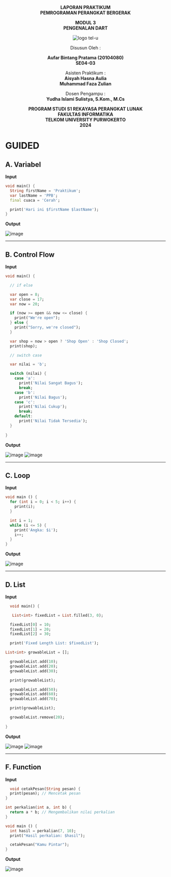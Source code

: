 <div align="center">

**LAPORAN PRAKTIKUM**  
**PEMROGRAMAN PERANGKAT BERGERAK**

**MODUL 3**  
**PENGENALAN DART**

![logo tel-u](https://github.com/user-attachments/assets/3a44181d-9c92-47f6-8cf0-87755117fd99)

Disusun Oleh :

**Aufar Bintang Pratama (20104080)**  
**SE04-03**

Asisten Praktikum :  
**Aisyah Hasna Aulia**  
**Muhammad Faza Zulian**

Dosen Pengampu :  
**Yudha Islami Sulistya, S.Kom., M.Cs**

**PROGRAM STUDI S1 REKAYASA PERANGKAT LUNAK  
FAKULTAS INFORMATIKA  
TELKOM UNIVERSITY PURWOKERTO  
2024**

</div>

# GUIDED

## A. Variabel
**Input**
```dart
void main() {
  String firstName = 'Praktikum';
  var lastName = 'PPB';
  final cuaca = 'Cerah';

  print('Hari ini $firstName $lastName');
}
```

**Output**

![image](https://github.com/user-attachments/assets/64bb2a8e-a03b-49b2-b7bb-ba0ebf0153c8)


---

## B. Control Flow
**Input**
```dart
void main() {

  // if else

  var open = 8;
  var close = 17;
  var now = 20;

  if (now >= open && now <= close) {
    print("We're open");
  } else {
    print("Sorry, we're closed");
  }

  var shop = now > open ? 'Shop Open' : 'Shop Closed';
  print(shop);

  // switch case

  var nilai = 'b';

  switch (nilai) {
    case 'a':
      print('Nilai Sangat Bagus');
      break;
    case 'b':
      print('Nilai Bagus');
    case 'c':
      print('Nilai Cukup');
      break;
    default:
      print('Nilai Tidak Tersedia');
  }
  
}
```
**Output**

![image](https://github.com/user-attachments/assets/f3a71cce-da45-4909-8387-bdafb9f954e4)
![image](https://github.com/user-attachments/assets/f84787ce-b1b2-4694-987a-a7ff52d75eba)


---

## C. Loop
**Input**
```dart
void main () {
  for (int i = 0; i < 5; i++) {
    print(i);
  }

  int i = 1;
  while (i <= 5) {
    print('Angka: $i');
    i++;
  }
}
```

**Output**

![image](https://github.com/user-attachments/assets/c1e2a16f-fec0-4804-b1ae-5541fd7c39b6)


---

## D. List
**Input**
```dart
  void main() {

   List<int> fixedList = List.filled(3, 0);

  fixedList[0] = 10;
  fixedList[1] = 20;
  fixedList[2] = 30;

  print('Fixed Length List: $fixedList');

List<int> growableList = [];

  growableList.add(10);
  growableList.add(20);
  growableList.add(30);

  print(growableList);

  growableList.add(50);
  growableList.add(60);
  growableList.add(70);

  print(growableList);

  growableList.remove(20);
  
}
```

**Output**

![image](https://github.com/user-attachments/assets/35424e52-6b73-4881-8d33-2a3b19f0a021)
![image](https://github.com/user-attachments/assets/1c7803e3-9a2f-44c3-bd93-50bc3cd91856)

---

## F. Function
**Input**
```dart
  void cetakPesan(String pesan) {
  print(pesan); // Mencetak pesan
}

int perkalian(int a, int b) {
  return a * b; // Mengembalikan nilai perkalian
}

void main () {
  int hasil = perkalian(7, 10);
  print("Hasil perkalian: $hasil");

  cetakPesan("Kamu Pintar");
}
```

**Output**

![image](https://github.com/user-attachments/assets/858dda5c-7b99-4cea-bdf3-582e48a77c73)

